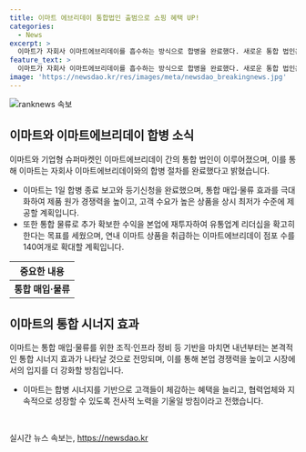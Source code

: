 ```yaml
---
title: 이마트 에브리데이 통합법인 출범으로 쇼핑 혜택 UP!
categories:
  - News
excerpt: >
  이마트가 자회사 이마트에브리데이를 흡수하는 방식으로 합병을 완료했다. 새로운 통합 법인은 매입 및 물류 효과를 극대화하여 고객 수요가 높은 상품을 최저가로 제공할 것으로 기대된다. 또한, 통합 물류로 확보한 수익을 본업에 다시 투자하여 유통업계 리더십을 확고히 할 계획이다. 또한 이마트는 이마트에브리데이 점포 수를 140여개로 확대하고, 내년부터 통합 시너지 효과를 본격화할 것으로 전망된다.
feature_text: >
  이마트가 자회사 이마트에브리데이를 흡수하는 방식으로 합병을 완료했다. 새로운 통합 법인은 매입 및 물류 효과를 극대화하여 고객 수요가 높은 상품을 최저가로 제공할 것으로 기대된다. 또한, 통합 물류로 확보한 수익을 본업에 다시 투자하여 유통업계 리더십을 확고히 할 계획이다. 또한 이마트는 이마트에브리데이 점포 수를 140여개로 확대하고, 내년부터 통합 시너지 효과를 본격화할 것으로 전망된다.
image: 'https://newsdao.kr/res/images/meta/newsdao_breakingnews.jpg'
---
```


<p><img src="https://newsdao.kr/res/images/meta/newsdao_breakingnews.jpg" alt="ranknews 속보" /></p>

<h2 data-ke-size="size26">이마트와 이마트에브리데이 합병 소식</h2>

<p data-ke-size="size16">이마트와 기업형 슈퍼마켓인 이마트에브리데이 간의 통합 법인이 이루어졌으며, 이를 통해 이마트는 자회사 이마트에브리데이와의 합병 절차를 완료했다고 밝혔습니다.</p>

<ul>
<li>이마트는 1일 합병 종료 보고와 등기신청을 완료했으며, 통합 매입·물류 효과를 극대화하여 제품 원가 경쟁력을 높이고, 고객 수요가 높은 상품을 상시 최저가 수준에 제공할 계획입니다.</li>
<li>또한 통합 물류로 추가 확보한 수익을 본업에 재투자하여 유통업계 리더십을 확고히 한다는 목표를 세웠으며, 연내 이마트 상품을 취급하는 이마트에브리데이 점포 수를 140여개로 확대할 계획입니다.</li>
</ul>

<table>
<thead>
<tr>
<th style="text-align: center;">중요한 내용</th>
</tr>
</thead>
<tbody>
<tr>
<td style="text-align: center; height: 17px;"><b>통합 매입·물류</b></td>
</tr>
</tbody>
</table>

<h2 data-ke-size="size26">이마트의 통합 시너지 효과</h2>

<p data-ke-size="size16">이마트는 통합 매입·물류를 위한 조직·인프라 정비 등 기반을 마치면 내년부터는 본격적인 통합 시너지 효과가 나타날 것으로 전망되며, 이를 통해 본업 경쟁력을 높이고 시장에서의 입지를 더 강화할 방침입니다.</p>

<ul>
<li>이마트는 합병 시너지를 기반으로 고객들이 체감하는 혜택을 늘리고, 협력업체와 지속적으로 성장할 수 있도록 전사적 노력을 기울일 방침이라고 전했습니다.</li>
</ul>

<p data-ke-size="size16">&nbsp;</p>
실시간 뉴스 속보는, <a href="https://newsdao.kr" rel="dofollow">https://newsdao.kr</a>


